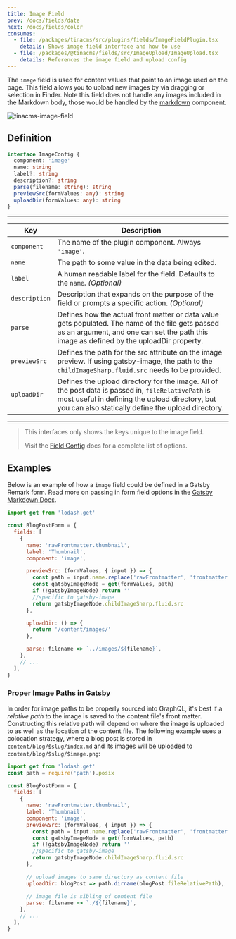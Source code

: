 ```yaml
---
title: Image Field
prev: /docs/fields/date
next: /docs/fields/color
consumes:
  - file: /packages/tinacms/src/plugins/fields/ImageFieldPlugin.tsx
    details: Shows image field interface and how to use
  - file: /packages/@tinacms/fields/src/ImageUpload/ImageUpload.tsx
    details: References the image field and upload config
---
```


The `image` field is used for content values that point to an image used on the page. This field allows you to upload new images by via dragging or selection in Finder. Note this field does not handle any images included in the Markdown body, those would be handled by the [markdown](/docs/fields/markdown) component.

![tinacms-image-field](/img/fields/image.png)

## Definition

```typescript
interface ImageConfig {
  component: 'image'
  name: string
  label?: string
  description?: string
  parse(filename: string): string
  previewSrc(formValues: any): string
  uploadDir(formValues: any): string
}
```

---

| Key           | Description                                                                                                                                                                                                 |
| ------------- | ----------------------------------------------------------------------------------------------------------------------------------------------------------------------------------------------------------- |
| `component`   | The name of the plugin component. Always `'image'`.                                                                                                                                                         |
| `name`        | The path to some value in the data being edited.                                                                                                                                                            |
| `label`       | A human readable label for the field. Defaults to the `name`. _(Optional)_                                                                                                                                  |
| `description` | Description that expands on the purpose of the field or prompts a specific action. _(Optional)_                                                                                                             |
| `parse`       | Defines how the actual front matter or data value gets populated. The name of the file gets passed as an argument, and one can set the path this image as defined by the uploadDir property.                |
| `previewSrc`  | Defines the path for the src attribute on the image preview. If using gatsby-image, the path to the `childImageSharp.fluid.src` needs to be provided.                                                       |
| `uploadDir`   | Defines the upload directory for the image. All of the post data is passed in, `fileRelativePath` is most useful in defining the upload directory, but you can also statically define the upload directory. |

---

> This interfaces only shows the keys unique to the image field.
>
> Visit the [Field Config](/docs/fields) docs for a complete list of options.

## Examples

Below is an example of how a `image` field could be defined in a Gatsby Remark form. Read more on passing in form field options in the [Gatsby Markdown Docs](/guides/gatsby/markdown/editing-remark-content#customizing-remark-forms).

```javascript
import get from 'lodash.get'

const BlogPostForm = {
  fields: [
    {
      name: 'rawFrontmatter.thumbnail',
      label: 'Thumbnail',
      component: 'image',

      previewSrc: (formValues, { input }) => {
        const path = input.name.replace('rawFrontmatter', 'frontmatter')
        const gatsbyImageNode = get(formValues, path)
        if (!gatsbyImageNode) return ''
        //specific to gatsby-image
        return gatsbyImageNode.childImageSharp.fluid.src
      },

      uploadDir: () => {
        return '/content/images/'
      },

      parse: filename => `../images/${filename}`,
    },
    // ...
  ],
}
```

### Proper Image Paths in Gatsby

In order for image paths to be properly sourced into GraphQL, it's best if a _relative path_ to the image is saved to the content file's front matter. Constructing this relative path will depend on where the image is uploaded to as well as the location of the content file. The following example uses a colocation strategy, where a blog post is stored in `content/blog/$slug/index.md` and its images will be uploaded to `content/blog/$slug/$image.png`:

```javascript
import get from 'lodash.get'
const path = require('path').posix

const BlogPostForm = {
  fields: [
    {
      name: 'rawFrontmatter.thumbnail',
      label: 'Thumbnail',
      component: 'image',
      previewSrc: (formValues, { input }) => {
        const path = input.name.replace('rawFrontmatter', 'frontmatter')
        const gatsbyImageNode = get(formValues, path)
        if (!gatsbyImageNode) return ''
        //specific to gatsby-image
        return gatsbyImageNode.childImageSharp.fluid.src
      },

      // upload images to same directory as content file
      uploadDir: blogPost => path.dirname(blogPost.fileRelativePath),

      // image file is sibling of content file
      parse: filename => `./${filename}`,
    },
    // ...
  ],
}
```
